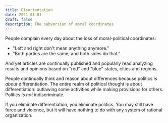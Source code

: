 ```yaml
---
title: Disorientation
date: 2021-01-01
draft: false
description: The subversion of moral coordinates
---
```


People complain every day about the loss of moral-political coordinates:

* "Left and right don't mean anything anymore."
* "Both parties are the same, and both sides do that."

And yet articles are continually published and popularly read analyzing results and opinions based on "red" and "blue" states, cities and regions.

People continually think and reason about differences because politics _is about_ differentiation. The entire realm of political thought is about differentiation: outlawing some activities while making provisions for others. Politics _is not_ indiscriminate.

If you eliminate differentiation, you eliminate politics. You may still have force and violence, but it will have nothing to do with any system of rational organization.